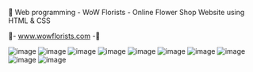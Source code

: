 🧧 Web programming - WoW Florists - Online Flower Shop Website using HTML & CSS

🌸- www.wowflorists.com -🌸 

![image](https://github.com/TharulJayasundara/Sample_Website/assets/170612345/207cd759-729b-4bde-89f4-8e3d73fbafb7)
![image](https://github.com/TharulJayasundara/Sample_Website/assets/170612345/698e23ad-d1c9-48f5-9fd2-ff029e388dd4)
![image](https://github.com/TharulJayasundara/Sample_Website/assets/170612345/0d0453fe-41f8-4a3a-8427-264a4e343267)
![image](https://github.com/TharulJayasundara/Sample_Website/assets/170612345/fc07aafe-ad43-4683-a2fa-ea7a8a8a9257)
![image](https://github.com/TharulJayasundara/Sample_Website/assets/170612345/344a8c29-fcf5-45e7-86bd-24ff362511e6)
![image](https://github.com/TharulJayasundara/Sample_Website/assets/170612345/ae49aab1-9022-4c5f-8051-daeeb4375361)
![image](https://github.com/TharulJayasundara/Sample_Website/assets/170612345/743d5d23-fc32-42a3-bb3b-72378cf8528e)
![image](https://github.com/TharulJayasundara/Sample_Website/assets/170612345/fcc18d96-8156-4288-b50c-9912ed92a57a)
![image](https://github.com/TharulJayasundara/Sample_Website/assets/170612345/f1fc75a9-ba45-4763-acbb-cd8652279fbd)
![image](https://github.com/TharulJayasundara/Sample_Website/assets/170612345/33a0029c-e5bc-45a8-bbf2-3235c8057986)


